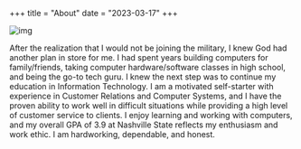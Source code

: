 +++
title = "About"
date = "2023-03-17"
+++

![img](https://scontent-atl3-2.xx.fbcdn.net/v/t39.30808-6/398738533_10211190313910854_1339873780424321434_n.jpg?_nc_cat=104&ccb=1-7&_nc_sid=efb6e6&_nc_ohc=3iFaLMTuIkUAX_x-Y5g&_nc_ht=scontent-atl3-2.xx&oh=00_AfAT967dHOBl58sY9inpdkvz7EvPwl5x5yKy0ug6pUn7SA&oe=65DECAE8)

After the realization that I would not be joining the military, I knew God had another plan in store for me. I had spent years building computers for family/friends, taking computer hardware/software classes in high school, and being the go-to tech guru. I knew the next step was to continue my education in Information Technology. I am a motivated self-starter with experience in Customer Relations and Computer Systems, and I have the proven ability to work well in difficult situations while providing a high level of customer service to clients. I enjoy learning and working with computers, and my overall GPA of 3.9 at Nashville State reflects my enthusiasm and work ethic. I am hardworking, dependable, and honest. 
